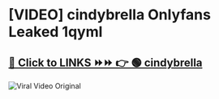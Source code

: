 
 # [VIDEO] cindybrella Onlyfans Leaked 1qyml

## <h2><a href="https://clipsfans.com/cindybrella&ref=git">🔗 Click to LINKS ⏩⏩ 👉 🟢 cindybrella </a></h2>

<a href="https://clipsfans.com/cindybrella&ref=git" rel="nofollow" data-target="animated-image.originalLink"><img src="https://i.ibb.co.com/xMMVF88/686577567.gif" alt="Viral Video Original" style="max-width: 100%; display: inline-block;" data-target="animated-image.originalImage"></a>

